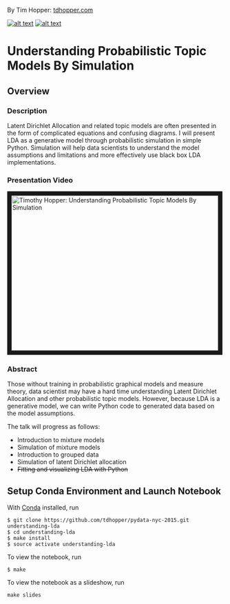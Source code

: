 <!-- Please don't remove this: Grab your social icons from https://github.com/carlsednaoui/gitsocial -->

<!-- display the social media buttons in your README -->

By Tim Hopper: 
[tdhopper.com](http://www.tdhopper.com)

[![alt text][1.1]][1]
[![alt text][6.1]][6]


<!-- links to social media icons -->
<!-- no need to change these -->

<!-- icons with padding -->

[1.1]: http://i.imgur.com/tXSoThF.png (twitter icon with padding)
[2.1]: http://i.imgur.com/P3YfQoD.png (facebook icon with padding)
[3.1]: http://i.imgur.com/yCsTjba.png (google plus icon with padding)
[4.1]: http://i.imgur.com/YckIOms.png (tumblr icon with padding)
[5.1]: http://i.imgur.com/1AGmwO3.png (dribbble icon with padding)
[6.1]: http://i.imgur.com/0o48UoR.png (github icon with padding)

<!-- icons without padding -->

[1.2]: http://i.imgur.com/wWzX9uB.png (twitter icon without padding)
[2.2]: http://i.imgur.com/fep1WsG.png (facebook icon without padding)
[3.2]: http://i.imgur.com/VlgBKQ9.png (google plus icon without padding)
[4.2]: http://i.imgur.com/jDRp47c.png (tumblr icon without padding)
[5.2]: http://i.imgur.com/Vvy3Kru.png (dribbble icon without padding)
[6.2]: http://i.imgur.com/9I6NRUm.png (github icon without padding)


<!-- links to your social media accounts -->
<!-- update these accordingly -->

[1]: http://www.twitter.com/tdhopper
[6]: http://www.github.com/tdhopper

<!-- Please don't remove this: Grab your social icons from https://github.com/carlsednaoui/gitsocial -->

# Understanding Probabilistic Topic Models By Simulation

## Overview

### Description

Latent Dirichlet Allocation and related topic models are often presented in the form of complicated equations and confusing diagrams. I will present LDA as a generative model through probabilistic simulation in simple Python. Simulation will help data scientists to understand the model assumptions and limitations and more effectively use black box LDA implementations.

### Presentation Video

<a href="http://www.youtube.com/watch?feature=player_embedded&v=_R66X_udxZQ
" target="_blank"><img src="http://img.youtube.com/vi/_R66X_udxZQ/0.jpg" 
alt="Timothy Hopper: Understanding Probabilistic Topic Models By Simulation" width="480" height="360" border="10" /></a>

### Abstract

Those without training in probabilistic graphical models and measure theory, data scientist may have a hard time understanding Latent Dirichlet Allocation and other probabilistic topic models. However, because LDA is a generative model, we can write Python code to generated data based on the model assumptions.

The talk will progress as follows:

* Introduction to mixture models
* Simulation of mixture models
* Introduction to grouped data
* Simulation of latent Dirichlet allocation
* ~~Fitting and visualizing LDA with Python~~

## Setup Conda Environment and Launch Notebook

With [Conda](http://conda.pydata.org/ "Conda") installed, run

```
$ git clone https://github.com/tdhopper/pydata-nyc-2015.git understanding-lda
$ cd understanding-lda
$ make install
$ source activate understanding-lda
```

To view the notebook, run

```
$ make
```

To view the notebook as a slideshow, run

```
make slides
```


